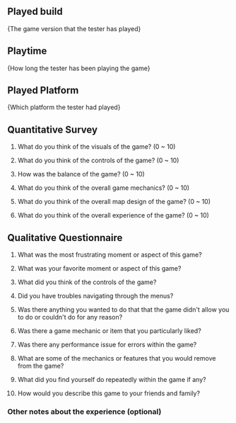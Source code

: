 ## Played build

{The game version that the tester has played}

## Playtime

{How long the tester has been playing the game}

## Played Platform

{Which platform the tester had played}

## Quantitative Survey

1. What do you think of the visuals of the game?
(0 ~ 10)

2. What do you think of the controls of the game?
(0 ~ 10)

3. How was the balance of the game?
(0 ~ 10)

4. What do you think of the overall game mechanics?
(0 ~ 10)

5. What do you think of the overall map design of the game?
(0 ~ 10)

6. What do you think of the overall experience of the game?
(0 ~ 10)

## Qualitative Questionnaire

1. What was the most frustrating moment or aspect of this game?

2. What was your favorite moment or aspect of this game?

3. What did you think of the controls of the game?

4. Did you have troubles navigating through the menus?

5. Was there anything you wanted to do that that the game didn't allow you to do or couldn't do for any reason?

6. Was there a game mechanic or item that you particularly liked?

7. Was there any performance issue for errors within the game?

8. What are some of the mechanics or features that you would remove from the game?

9. What did you find yourself do repeatedly within the game if any?

10. How would you describe this game to your friends and family?

### Other notes about the experience (optional)
